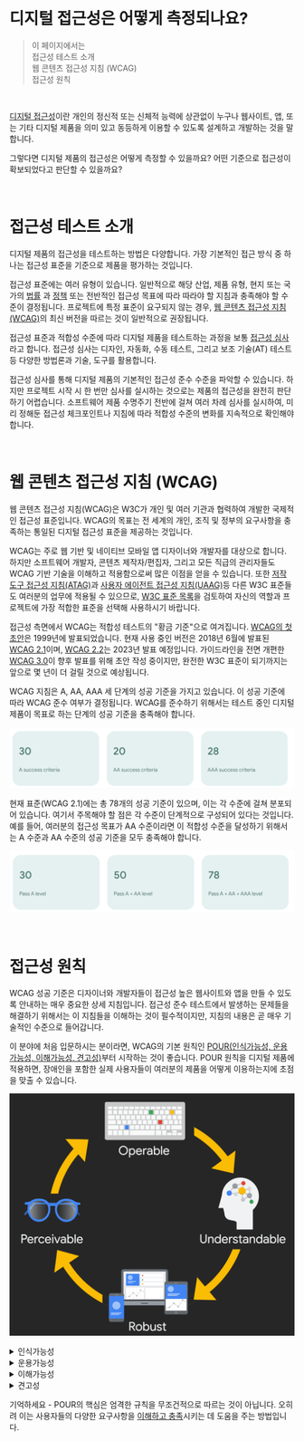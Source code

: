 # 디지털 접근성은 어떻게 측정되나요?

> 이 페이지에서는 <br/>
> 접근성 테스트 소개 <br/>
> 웹 콘텐츠 접근성 지침 (WCAG) <br/>
> 접근성 원칙

 <br/>

[디지털 접근성](https://www.w3.org/WAI/fundamentals/accessibility-intro/)이란 개인의 정신적 또는 신체적 능력에 상관없이 누구나 웹사이트, 앱, 또는 기타 디지털 제품을 의미 있고 동등하게 이용할 수 있도록 설계하고 개발하는 것을 말합니다.

그렇다면 디지털 제품의 접근성은 어떻게 측정할 수 있을까요? 어떤 기준으로 접근성이 확보되었다고 판단할 수 있을까요?

<br/>

# 접근성 테스트 소개

디지털 제품의 접근성을 테스트하는 방법은 다양합니다. 가장 기본적인 접근 방식 중 하나는 접근성 표준을 기준으로 제품을 평가하는 것입니다.

접근성 표준에는 여러 유형이 있습니다. 일반적으로 해당 산업, 제품 유형, 현지 또는 국가의 [법률](https://www.3playmedia.com/blog/major-accessibility-laws/) 과 [정책](https://www.w3.org/WAI/policies/) 또는 전반적인 접근성 목표에 따라 따라야 할 지침과 충족해야 할 수준이 결정됩니다. 프로젝트에 특정 표준이 요구되지 않는 경우, [웹 콘텐츠 접근성 지침(WCAG)](https://web.dev/learn/accessibility/measure#wcag)의 최신 버전을 따르는 것이 일반적으로 권장됩니다.

접근성 표준과 적합성 수준에 따라 디지털 제품을 테스트하는 과정을 보통 [접근성 심사](https://www.w3.org/WAI/test-evaluate/)라고 합니다. 접근성 심사는 디자인, 자동화, 수동 테스트, 그리고 보조 기술(AT) 테스트 등 다양한 방법론과 기술, 도구를 활용합니다.

접근성 심사를 통해 디지털 제품의 기본적인 접근성 준수 수준을 파악할 수 있습니다. 하지만 프로젝트 시작 시 한 번만 심사를 실시하는 것으로는 제품의 접근성을 완전히 판단하기 어렵습니다. 소프트웨어 제품 수명주기 전반에 걸쳐 여러 차례 심사를 실시하여, 미리 정해둔 접근성 체크포인트나 지침에 따라 적합성 수준의 변화를 지속적으로 확인해야 합니다.

 <br/>

# 웹 콘텐츠 접근성 지침 (WCAG)

웹 콘텐츠 접근성 지침(WCAG)은 W3C가 개인 및 여러 기관과 협력하여 개발한 국제적인 접근성 표준입니다. WCAG의 목표는 전 세계의 개인, 조직 및 정부의 요구사항을 충족하는 통일된 디지털 접근성 표준을 제공하는 것입니다.

WCAG는 주로 웹 기반 및 네이티브 모바일 앱 디자이너와 개발자를 대상으로 합니다. 하지만 소프트웨어 개발자, 콘텐츠 제작자/편집자, 그리고 모든 직급의 관리자들도 WCAG 기반 기술을 이해하고 적용함으로써 많은 이점을 얻을 수 있습니다. 또한 [저작 도구 접근성 지침(ATAG)](https://www.w3.org/WAI/standards-guidelines/atag/)과 [사용자 에이전트 접근성 지침(UAAG)](https://www.w3.org/WAI/standards-guidelines/uaag/)등 다른 W3C 표준들도 여러분의 업무에 적용될 수 있으므로, [W3C 표준 목록](https://www.w3.org/standards/)을 검토하여 자신의 역할과 프로젝트에 가장 적합한 표준을 선택해 사용하시기 바랍니다.

접근성 측면에서 WCAG는 적합성 테스트의 "황금 기준"으로 여겨집니다. [WCAG의 첫 초안](https://www.w3.org/TR/WAI-WEBCONTENT/)은 1999년에 발표되었습니다. 현재 사용 중인 버전은 2018년 6월에 발표된 [WCAG 2.1](https://www.w3.org/TR/WCAG21/)이며, [WCAG 2.2](https://www.w3.org/TR/WCAG22/)는 2023년 발표 예정입니다. 가이드라인을 전면 개편한 [WCAG 3.0](https://www.w3.org/WAI/standards-guidelines/wcag/wcag3-intro/)이 향후 발표를 위해 초안 작성 중이지만, 완전한 W3C 표준이 되기까지는 앞으로 몇 년이 더 걸릴 것으로 예상됩니다.

WCAG 지침은 A, AA, AAA 세 단계의 성공 기준을 가지고 있습니다. 이 성공 기준에 따라 WCAG 준수 여부가 결정됩니다. WCAG를 준수하기 위해서는 테스트 중인 디지털 제품이 목표로 하는 단계의 성공 기준을 충족해야 합니다.

![alt text](./images/3-1.png)

현재 표준(WCAG 2.1)에는 총 78개의 성공 기준이 있으며, 이는 각 수준에 걸쳐 분포되어 있습니다. 여기서 주목해야 할 점은 각 수준이 단계적으로 구성되어 있다는 것입니다. 예를 들어, 여러분의 접근성 목표가 AA 수준이라면 이 적합성 수준을 달성하기 위해서는 A 수준과 AA 수준의 성공 기준을 모두 충족해야 합니다.

![alt text](./images/3-2.png)

 <br/>

# 접근성 원칙

WCAG 성공 기준은 디자이너와 개발자들이 접근성 높은 웹사이트와 앱을 만들 수 있도록 안내하는 매우 중요한 상세 지침입니다. 접근성 준수 테스트에서 발생하는 문제들을 해결하기 위해서는 이 지침들을 이해하는 것이 필수적이지만, 지침의 내용은 곧 매우 기술적인 수준으로 들어갑니다.

이 분야에 처음 입문하시는 분이라면, WCAG의 기본 원칙인 [POUR(인식가능성, 운용가능성, 이해가능성, 견고성)](https://www.w3.org/WAI/fundamentals/accessibility-principles/)부터 시작하는 것이 좋습니다. POUR 원칙을 디지털 제품에 적용하면, 장애인을 포함한 실제 사용자들이 여러분의 제품을 어떻게 이용하는지에 초점을 맞출 수 있습니다.

![alt text](./images/3-3.png)

<details>
<summary>인식가능성</summary>
<div markdown="1">

![alt text](./images/3-4.png)

POUR의 첫 번째 카테고리는 인식가능성입니다. 이 원칙은 사용자가 화면의 모든 필수 정보를 인식할 수 있어야 하며, 이 정보가 다양한 감각을 통해 전달되어야 함을 의미합니다.

**스스로에게 이렇게 물어보세요:** 특정 장애가 있는 사람이 인식하기 어려운 디지털 제품의 콘텐츠나 기능이 있나요? 시각, 운동, 청각, 인지 및 언어 장애, 전정기 장애 및 발작 장애 등 다양한 유형의 장애를 모두 고려해야 합니다.

**인식가능성의 예:**

- 순수하게 장식 목적이 아닌 모든 이미지와 필수 아이콘에 대체 텍스트를 추가합니다.
- 동영상에 자막, 대본, 음성 설명을 추가합니다.
- 색상만으로 정보나 의미를 전달하지 않도록 합니다.

</div>
</details>

<details>
<summary>운용가능성</summary>
<div markdown="1">

![alt text](./images/3-5.png)

두 번째 카테고리는 운용가능성(Operable)입니다. 이 원칙에 따르면, 사용자가 디지털 제품의 인터페이스를 조작할 수 있어야 합니다. 인터페이스는 사용자가 수행할 수 없는 상호작용을 요구해서는 안 됩니다.

**스스로에게 이렇게 물어보세요:** 사용자가 디지털 제품의 상호작용 요소를 제어할 수 있나요? 포커스 순서에 문제가 있거나 키보드로 빠져나올 수 없는 부분이 있나요? 터치 인터페이스는 어떻게 다루고 있나요?

**운용가능성의 예:**

- 모든 활성 요소에 키보드 및 터치스크린 지원을 추가합니다.
- 슬라이드쇼와 동영상에 필요한 모든 제어 기능이 사용 가능한지 확인합니다.
- 사용자에게 양식을 작성할 충분한 시간을 제공하거나, 시간을 연장할 수 있는 방법을 제공합니다.

</div>
</details>

<details>
<summary>이해가능성 </summary>
<div markdown="1">

![alt text](./images/3-6.png)

POUR의 세 번째 카테고리는 이해가능성(Understandable)입니다. 이 원칙에 따르면 사용자가 사용자 인터페이스의 정보와 작동 방식을 이해할 수 있어야 합니다.

**스스로에게 이렇게 물어보세요:** 모든 내용이 명확하게 작성되어 있나요? 모든 상호작용이 이해하기 쉬운가요? 페이지의 구성 순서가 시각적 사용자, 키보드만 사용하는 사용자, 화면 읽기 프로그램 사용자 모두에게 이해가 되나요?

**이해가능성의 예:**

- 간단하게 작성하세요 - 간단한 단어로 충분할 때 복잡한 단어를 사용하지 마세요.
- 디지털 제품의 탐색 기능이 예측 가능한지 확인하세요.
- 오류 메시지가 명확하고 해결하기 쉬운지 확인하세요.

</div>
</details>

<details>
<summary>견고성</summary>
<div markdown="1">

![alt text](./images/3-7.png)

마지막 카테고리는 '견고성(Robust)'입니다. 이 원칙은 보조 기술을 지원하고, 기기와 사용자 에이전트가 발전해도 디지털 제품의 접근성이 유지되도록 하는 데 중점을 둡니다.

**스스로에게 이렇게 물어보세요:** 어떤 종류의 보조 기술을 지원하고 있나요? 여러분의 디지털 제품이 최신 브라우저나 운영 체제에서만 작동하나요? 모든 브레이크포인트와 다양한 기기 방향에서 제대로 작동하나요?

**견고성의 예:**

- 키보드만으로 탐색이 가능한지 테스트합니다.
- 다양한 화면 읽기 프로그램 기술로 테스트합니다.
- 기기의 크기나 방향에 관계없이 모든 콘텐츠와 기능에 접근할 수 있는지 확인합니다.

</div>
</details>

기억하세요 - POUR의 핵심은 엄격한 규칙을 무조건적으로 따르는 것이 아닙니다. 오히려 이는 사용자들의 다양한 요구사항을 [이해하고 충족](https://alistapart.com/article/getting-to-the-heart-of-digital-accessibility/)시키는 데 도움을 주는 방법입니다.
